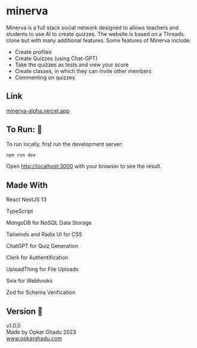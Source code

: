 # minerva
Minerva is a full stack social network designed to allows teachers and students to use AI to create quizzes. The website is based on a Threads clone but with many additional features. Some features of Minerva include:
- Create profiles 
- Create Quizzes (using Chat-GPT)
- Take the quizzes as tests and view your score
- Create classes, in which they can invite other members
- Commenting on quizzes  

## Link

[minerva-alpha.vercel.app](minerva-alpha.vercel.app) 

## To Run: :runner:

To run locally, first run the development server:

```bash
npm run dev
```

Open [http://localhost:3000](http://localhost:3000) with your browser to see the result.

## Made With
React NextJS 13

TypeScript

MongoDB for NoSQL Data Storage

Tailwinds and Radix UI for CSS

ChatGPT for Quiz Generation

Clerk for Authentification

UploadThing for File Uploads

Svix for Webhooks

Zod for Schema Verification



## Version :monkey:
v1.0.0\
Made by Opkar Ghadu 2023\
www.opkarghadu.com
